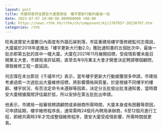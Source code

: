 ```yaml
---
layout: post
title: 市建局曾評估寶安大廈風險低　樓宇更新行動列最後一批
date: 2023-07-07 10:00:08.000000000 +08:00
link: https://news.rthk.hk/rthk/ch/component/k2/1707857-20230707.htm
categories: rthk
---
```


旺角道寶安大廈數日內兩度有外牆石屎剝落，市區重建局樓宇復修總監何志偉說，大廈屬於2018年底推出「樓宇更新大行動2.0」獲批通知書的五個批次中，最後一批亦即第五批的其中一幢大廈。大廈在2021年11月展開招標，受疫情影響未能召開業主大會，市建局准許延期，直至去年9月業主大會才開會決定聘請哪個顧問，導致維修工程一直延誤。

何志偉在本台節目《千禧年代》表示，當年樓宇更新大行動接獲很多申請，市建局考慮過若一次過批出大量維修招標，將影響價格與質量，於是根據不同樓宇的樓齡、樓宇狀況、有否法定命令未遵辦等因素，決定分五批發出批准通知書，當時寶安大廈根據風險評估屬於低，所以安排在第五批批出申請。

他表示，市建局一般審視聘請顧問或承辦商所需時間，大廈本身或有困難等原因，可申請延期，樓宇維修程序長，通常需時24個月內聘用承辦商，6至12個月進行工程，即總共需時3年才完成整個維修程序，寶安大廈受疫情影響，所需時間就更長。

